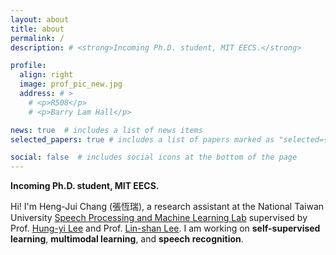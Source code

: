 ```yaml
---
layout: about
title: about
permalink: /
description: # <strong>Incoming Ph.D. student, MIT EECS.</strong>

profile:
  align: right
  image: prof_pic_new.jpg
  address: # >
    # <p>R508</p>
    # <p>Barry Lam Hall</p>

news: true  # includes a list of news items
selected_papers: true # includes a list of papers marked as "selected={true}"

social: false  # includes social icons at the bottom of the page
---
```


**Incoming Ph.D. student, MIT EECS.**

Hi! I'm Heng-Jui Chang (張恆瑞), a research assistant at the National Taiwan University <a href="https://twitter.com/ntu_spml" target="_blank" rel="noopener">Speech Processing and Machine Learning Lab</a> supervised by Prof. <a href="https://speech.ee.ntu.edu.tw/~hylee/" target="_blank" rel="noopener">Hung-yi Lee</a> and Prof. <a href="http://speech.ee.ntu.edu.tw/previous_version/lslNew.htm" target="_blank" rel="noopener">Lin-shan Lee</a>.
I am working on **self-supervised learning**, **multimodal learning**, and **speech recognition**.

<!-- I received my B.S. degree in Electrical Engineering from NTU in June 2021. -->
<!-- During my undergrad, I was a researcher at the <a href="https://speech.ee.ntu.edu.tw/" target="_blank" rel="noopener">Speech Processing Lab</a> supervised by Prof. <a href="http://speech.ee.ntu.edu.tw/previous_version/lslNew.htm" target="_blank" rel="noopener">Lin-shan Lee</a> and Prof. <a href="https://speech.ee.ntu.edu.tw/~hylee/" target="_blank" rel="noopener">Hung-yi Lee</a> from 2019 to 2021. -->
